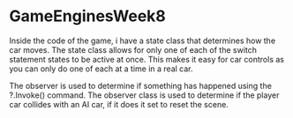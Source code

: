 # GameEnginesWeek8

Inside the code of the game, i have a state class that determines how the car moves.
The state class allows for only one of each of the switch statement states to be active at once. This makes it easy for car controls as you can only do one of each at a time in a real car.

The observer is used to determine if something has happened using the ?.Invoke() command.
The observer class is used to determine if the player car collides with an AI car, if it does it set to reset the scene.
